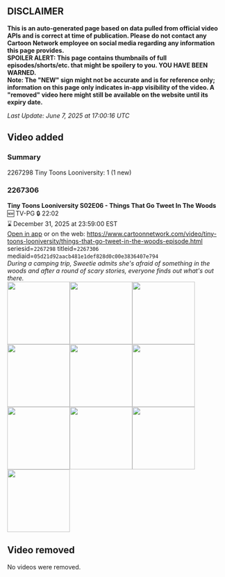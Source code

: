 ## DISCLAIMER
**This is an auto-generated page based on data pulled from official video APIs and is correct at time of publication. Please do not contact any Cartoon Network employee on social media regarding any information this page provides.**  
**SPOILER ALERT: This page contains thumbnails of full episodes/shorts/etc. that might be spoilery to you. YOU HAVE BEEN WARNED.**  
**Note: The "NEW" sign might not be accurate and is for reference only; information on this page only indicates in-app visibility of the video. A "removed" video here might still be available on the website until its expiry date.**  

_Last Update: June 7, 2025 at 17:00:16 UTC_
## Video added
### Summary
2267298 Tiny Toons Looniversity: 1 (1 new)  
### 2267306
**Tiny Toons Looniversity S02E06 - Things That Go Tweet In The Woods**  
🆕 TV-PG 🔒 22:02  
⌛ December 31, 2025 at 23:59:00 EST  
[Open in app](https://cnvideo.sercomkc.org/redirector.html?type=cnapp&seriesid=2267298&titleid=2267306&mediaid=05d21d92aacb481e1def828d0c00e3836407e794) or on the web: https://www.cartoonnetwork.com/video/tiny-toons-looniversity/things-that-go-tweet-in-the-woods-episode.html  
seriesid=`2267298` titleid=`2267306` mediaid=`05d21d92aacb481e1def828d0c00e3836407e794`  
_During a camping trip, Sweetie admits she's afraid of something in the woods and after a round of scary stories, everyone finds out what's out there._  
<a href="https://s3.amazonaws.com/cartoonorchestrator/2267306_001_1280x720.jpg"><img src="https://s3.amazonaws.com/cartoonorchestrator/2267306_001_640x360.jpg" height="144px" /></a><a href="https://s3.amazonaws.com/cartoonorchestrator/2267306_002_1280x720.jpg"><img src="https://s3.amazonaws.com/cartoonorchestrator/2267306_002_640x360.jpg" height="144px" /></a><a href="https://s3.amazonaws.com/cartoonorchestrator/2267306_003_1280x720.jpg"><img src="https://s3.amazonaws.com/cartoonorchestrator/2267306_003_640x360.jpg" height="144px" /></a><a href="https://s3.amazonaws.com/cartoonorchestrator/2267306_004_1280x720.jpg"><img src="https://s3.amazonaws.com/cartoonorchestrator/2267306_004_640x360.jpg" height="144px" /></a><a href="https://s3.amazonaws.com/cartoonorchestrator/2267306_005_1280x720.jpg"><img src="https://s3.amazonaws.com/cartoonorchestrator/2267306_005_640x360.jpg" height="144px" /></a><a href="https://s3.amazonaws.com/cartoonorchestrator/2267306_006_1280x720.jpg"><img src="https://s3.amazonaws.com/cartoonorchestrator/2267306_006_640x360.jpg" height="144px" /></a><a href="https://s3.amazonaws.com/cartoonorchestrator/2267306_007_1280x720.jpg"><img src="https://s3.amazonaws.com/cartoonorchestrator/2267306_007_640x360.jpg" height="144px" /></a><a href="https://s3.amazonaws.com/cartoonorchestrator/2267306_008_1280x720.jpg"><img src="https://s3.amazonaws.com/cartoonorchestrator/2267306_008_640x360.jpg" height="144px" /></a><a href="https://s3.amazonaws.com/cartoonorchestrator/2267306_009_1280x720.jpg"><img src="https://s3.amazonaws.com/cartoonorchestrator/2267306_009_640x360.jpg" height="144px" /></a><a href="https://s3.amazonaws.com/cartoonorchestrator/2267306_010_1280x720.jpg"><img src="https://s3.amazonaws.com/cartoonorchestrator/2267306_010_640x360.jpg" height="144px" /></a>
## Video removed
No videos were removed.  

